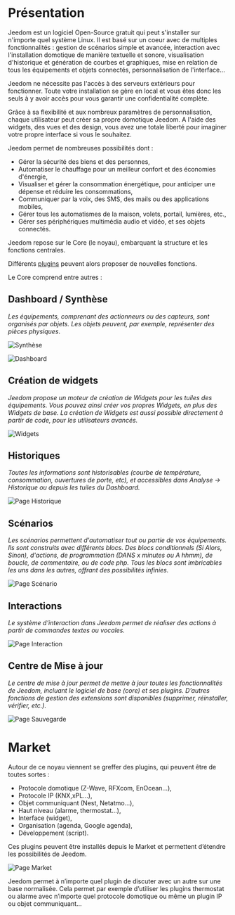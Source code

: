 # Présentation

Jeedom est un logiciel Open-Source gratuit qui peut s'installer sur n'importe quel système Linux. Il est basé sur un coeur avec de multiples fonctionnalités : gestion de scénarios simple et avancée, interaction avec l'installation domotique de manière textuelle et sonore, visualisation d'historique et génération de courbes et graphiques, mise en relation de tous les équipements et objets connectés, personnalisation de l'interface...

Jeedom ne nécessite pas l'accès à des serveurs extérieurs pour fonctionner. Toute votre installation se gère en local et vous êtes donc les seuls à y avoir accès pour vous garantir une confidentialité complète.

Grâce à sa flexibilité et aux nombreux paramètres de personnalisation, chaque utilisateur peut créer sa propre domotique Jeedom. A l'aide des widgets, des vues et des design, vous avez une totale liberté pour imaginer votre propre interface si vous le souhaitez.

Jeedom permet de nombreuses possibilités dont :

- Gérer la sécurité des biens et des personnes,
- Automatiser le chauffage pour un meilleur confort et des économies d'énergie,
- Visualiser et gérer la consommation énergétique, pour anticiper une dépense et réduire les consommations,
- Communiquer par la voix, des SMS, des mails ou des applications mobiles,
- Gérer tous les automatismes de la maison, volets, portail, lumières, etc.,
- Gérer ses périphériques multimédia audio et vidéo, et ses objets connectés.


Jeedom repose sur le Core (le noyau), embarquant la structure et les fonctions centrales.

Différents [plugins](https://market.jeedom.com) peuvent alors proposer de nouvelles fonctions.

Le Core comprend entre autres :

## Dashboard / Synthèse

*Les équipements, comprenant des actionneurs ou des capteurs, sont organisés par objets. Les objets peuvent, par exemple, représenter des pièces physiques*.

![Synthèse](images/doc-presentation-synthese.jpg)

![Dashboard](images/doc-presentation-dashboard.jpg)


## Création de widgets

*Jeedom propose un moteur de création de Widgets pour les tuiles des équipements. Vous pouvez ainsi créer vos propres Widgets, en plus des Widgets de base. La création de Widgets est aussi possible directement à partir de code, pour les utilisateurs avancés.*

![Widgets](images/doc-presentation-widgets.jpg)

## Historiques

*Toutes les informations sont historisables (courbe de température, consommation, ouvertures de porte, etc), et accessibles dans Analyse → Historique ou depuis les tuiles du Dashboard.*

![Page Historique](images/doc-presentation-historique.jpg)

## Scénarios

*Les scénarios permettent d'automatiser tout ou partie de vos équipements. Ils sont construits avec différents blocs. Des blocs conditionnels (Si Alors, Sinon), d'actions, de programmation (DANS x minutes ou A hhmm), de boucle, de commentaire, ou de code php. Tous les blocs sont imbricables les uns dans les autres, offrant des possibilités infinies.*

![Page Scénario](images/doc-presentation-scenario.jpg)

## Interactions

*Le système d’interaction dans Jeedom permet de réaliser des actions à partir de commandes textes ou vocales.*

![Page Interaction](images/doc-presentation-interaction.jpg)

## Centre de Mise à jour

*Le centre de mise à jour permet de mettre à jour toutes les fonctionnalités de Jeedom, incluant le logiciel de base (core) et ses plugins. D’autres fonctions de gestion des extensions sont disponibles (supprimer, réinstaller, vérifier, etc.).*

![Page Sauvegarde](images/doc-presentation-update.jpg)


# Market

Autour de ce noyau viennent se greffer des plugins, qui peuvent être de toutes sortes :

-   Protocole domotique (Z-Wave, RFXcom, EnOcean…),
-   Protocole IP (KNX,xPL…),
-   Objet communiquant (Nest, Netatmo…),
-   Haut niveau (alarme, thermostat…),
-   Interface (widget),
-   Organisation (agenda, Google agenda),
-   Développement (script).

Ces plugins peuvent être installés depuis le Market et permettent d’étendre les possibilités de Jeedom.

![Page Market](images/doc-presentation-market.jpg)

Jeedom permet à n’importe quel plugin de discuter avec un autre sur une base normalisée. Cela permet par exemple d’utiliser les plugins thermostat ou alarme avec n’importe quel protocole domotique ou même un plugin IP ou objet communiquant…

